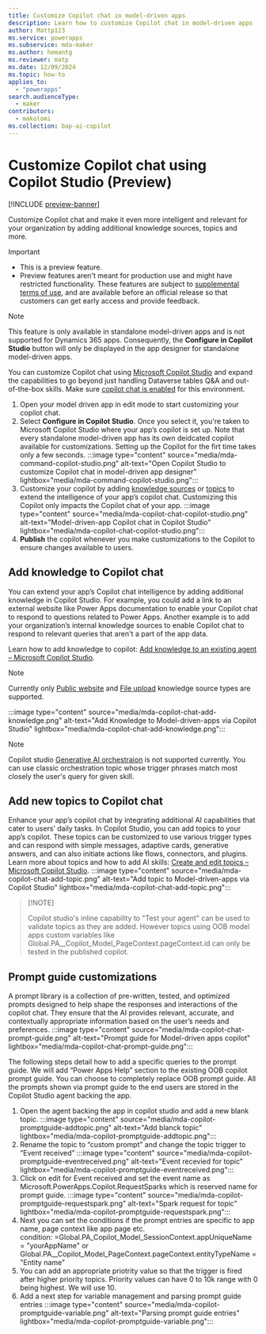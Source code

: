 ```yaml
---
title: Customize Copilot chat in model-driven apps
description: Learn how to customize Copilot chat in model-driven apps
author: Mattp123
ms.service: powerapps
ms.subservice: mda-maker
ms.author: hemantg
ms.reviewer: matp
ms.date: 12/09/2024
ms.topic: how-to
applies_to: 
  - "powerapps"
search.audienceType: 
  - maker
contributors:
  - makolomi
ms.collection: bap-ai-copilot
---
```


# Customize Copilot chat using Copilot Studio (Preview)

[!INCLUDE [preview-banner](~/../shared-content/shared/preview-includes/preview-banner.md)]

Customize Copilot chat and make it even more intelligent and relevant for your organization by adding additional knowledge sources, topics and more. 

> [!IMPORTANT]
>
> - This is a preview feature.
> - Preview features aren't meant for production use and might have restricted functionality. These features are subject to [supplemental terms of use](https://go.microsoft.com/fwlink/?linkid=2216214), and are available before an official release so that customers can get early access and provide feedback.

> [!NOTE]
>
> This feature is only available in standalone model-driven apps and is not supported for Dynamics 365 apps. Consequently, the **Configure in Copilot Studio** button will only be displayed in the app designer for standalone model-driven apps.

You can customize Copilot chat using [Microsoft Copilot Studio](/microsoft-copilot-studio/) and expand the capabilities to go beyond just handling Dataverse tables Q&A and out-of-the-box skills. Make sure [copilot chat is enabled](/power-apps/maker/model-driven-apps/add-ai-copilot?branch=pr-en-us-10663#enable-copilot-for-model-driven-apps-in-your-environment) for this environment.  

1. Open your model driven app in edit mode to start customizing your copilot chat. 
1. Select **Configure in Copilot Studio**. Once you select it, you're taken to Microsoft Copilot Studio where your app’s copilot is set up. Note that every standalone model-driven app has its own deidcated copilot available for customizations. Setting up the Copilot for the firt time takes only a few seconds. 
   :::image type="content" source="media/mda-command-copilot-studio.png" alt-text="Open Copilot Studio to customize Copilot chat in model-driven app designer" lightbox="media/mda-command-copilot-studio.png":::
1. Customize your copilot by adding [knowledge sources](#add-knowledge-to-copilot-chat) or [topics](#add-new-topic-to-copilot-chat) to extend the intelligence of your app’s copilot chat. Customizing this Copilot only impacts the Copilot chat of your app.
   :::image type="content" source="media/mda-copilot-chat-copilot-studio.png" alt-text="Model-driven-app Copilot chat in Copilot Studio" lightbox="media/mda-copilot-chat-copilot-studio.png":::
1. **Publish** the copilot whenever you make customizations to the Copilot to ensure changes available to users.

## Add knowledge to Copilot chat

You can extend your app’s Copilot chat intelligence by adding additional knowledge in Copilot Studio. For example, you could add a link to an external website like Power Apps documentation to enable your Copilot chat to respond to questions related to Power Apps. Another example is to add your organization’s internal knowledge sources to enable Copilot chat to respond to relevant queries that aren't a part of the app data. 

Learn how to add knowledge to copilot: [Add knowledge to an existing agent – Microsoft Copilot Studio](/microsoft-copilot-studio/knowledge-add-existing-copilot). 
> [!NOTE]
>
> Currently only [Public website](/microsoft-copilot-studio/knowledge-add-public-website) and [File upload](/microsoft-copilot-studio/knowledge-add-file-upload) knowledge source types are supported.

   :::image type="content" source="media/mda-copilot-chat-add-knowledge.png" alt-text="Add Knowledge to Model-driven-apps via Copilot Studio" lightbox="media/mda-copilot-chat-add-knowledge.png":::

> [!NOTE]
>
> Copilot studio [Generative AI orchestraion](/microsoft-copilot-studio/advanced-generative-actions) is not supported currently. You can use classic orchestration topic whose trigger phrases match most closely the user's query for given skill. 

## Add new topics to Copilot chat

Enhance your app’s copilot chat by integrating additional AI capabilities that cater to users’ daily tasks. In Copilot Studio, you can add topics to your app’s copilot. These topics can be customized to use various trigger types and can respond with simple messages, adaptive cards, generative answers, and can also initiate actions like flows, connectors, and plugins. Learn more about topics and how to add AI skills: [Create and edit topics – Microsoft Copilot Studio](/microsoft-copilot-studio/authoring-create-edit-topics?tabs=webApp).
   :::image type="content" source="media/mda-copilot-chat-add-topic.png" alt-text="Add topic to Model-driven-apps via Copilot Studio" lightbox="media/mda-copilot-chat-add-topic.png":::
> 
> [!NOTE]
>
> Copilot studio's inline capability to "Test your agent" can be used to validate topics as they are added. However  topics using OOB model apps custom variables like  
Global.PA__Copilot_Model_PageContext.pageContext.id can only be tested in the published copilot. 

## Prompt guide customizations
A prompt library is a collection of pre-written, tested, and optimized prompts designed to help shape the responses and interactions of the copilot chat. They ensure that the AI provides relevant, accurate, and contextually appropriate information based on the user’s needs and preferences.
   :::image type="content" source="media/mda-copilot-chat-prompt-guide.png" alt-text="Prompt guide for Model-driven apps copilot" lightbox="media/mda-copilot-chat-prompt-guide.png":::
>
The following steps detail how to add a specific queries to the prompt guide. We will add “Power Apps Help” section to the existing OOB copilot prompt guide. You can choose to completely replace OOB prompt guide. All the prompts shown via prompt guide to the end users are stored in the Copilot Studio agent backing the app. 

1. Open the agent backing the app in copilot studio and add a new blank topic.
   :::image type="content" source="media/mda-copilot-promptguide-addtopic.png" alt-text="Add blanck topic" lightbox="media/mda-copilot-promptguide-addtopic.png":::
1. Rename the topic to “custom prompt” and change the topic trigger to “Event received”
   :::image type="content" source="media/mda-copilot-promptguide-eventreceived.png" alt-text="Event recevied for topic" lightbox="media/mda-copilot-promptguide-eventreceived.png":::
1. Click on edit for Event received and set the event name as Microsoft.PowerApps.Copilot.RequestSparks which is reserved name for prompt guide.
   :::image type="content" source="media/mda-copilot-promptguide-requestspark.png" alt-text="Spark request for topic" lightbox="media/mda-copilot-promptguide-requestspark.png":::
1. Next you can set the conditions if the prompt entries are specific to app name, page context like app page etc.  
condition: =Global.PA_Copilot_Model_SessionContext.appUniqueName = "yourAppName" or Global.PA__Copilot_Model_PageContext.pageContext.entityTypeName
 = "Entity name"
 1. You can add an appropriate priotrity value so that the trigger is fired after higher priority topics. Priority values can have 0 to 10k range with 0 being highest. We will use 10.
 1. Add a next step for variable management and parsing prompt guide entries 
   :::image type="content" source="media/mda-copilot-promptguide-variable.png" alt-text="Parsing prompt guide entries" lightbox="media/mda-copilot-promptguide-variable.png":::










